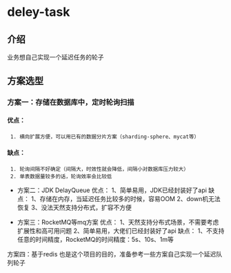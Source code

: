 # deley-task

## 介绍

业务想自己实现一个延迟任务的轮子

## 方案选型

### 方案一：存储在数据库中，定时轮询扫描
#### 优点：
     1. 横向扩展方便，可以用已有的数据分片方案（sharding-sphere、mycat等）
#### 缺点：
     1. 轮询间隔不好确定（间隔大，时效性就会降低，间隔小对数据库压力较大） 
     2. 单表数据量较多的话，轮询效率会比较低

* 方案二：JDK DelayQueue
优点：
    1、简单易用，JDK已经封装好了api
缺点：
    1、存储在内存，当延迟任务比较多的时候，容易OOM
    2、down机无法恢复
    3、没法天然支持分布式，扩容不方便

* 方案三：RocketMQ等mq方案
优点：
    1、天然支持分布式场景，不需要考虑扩展性和高可用问题
    2、简单易用，大佬们已经封装好了api
缺点：
    1、不支持任意的时间精度，RocketMQ的时间精度：5s、10s、1m等

方案四：基于redis
也是这个项目的目的，准备参考一些方案自己实现一个延迟队列轮子     
